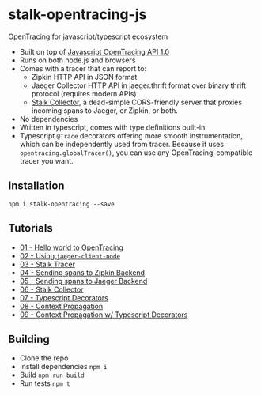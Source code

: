 # stalk-opentracing-js

OpenTracing for javascript/typescript ecosystem
- Built on top of [Javascript OpenTracing API 1.0](https://github.com/opentracing/opentracing-javascript/)
- Runs on both node.js and browsers
- Comes with a tracer that can report to:
    - Zipkin HTTP API in JSON format
    - Jaeger Collector HTTP API in jaeger.thrift format over binary thrift protocol (requires modern APIs)
    - [Stalk Collector](https://github.com/dgurkaynak/stalk-collector), a dead-simple CORS-friendly server that proxies incoming spans to Jaeger, or Zipkin, or both.
- No dependencies
- Written in typescript, comes with type definitions built-in
- Typescript `@Trace` decorators offering more smooth instrumentation, which can be independently used from tracer. Because it uses `opentracing.globalTracer()`, you can use any OpenTracing-compatible tracer you want.

## Installation

`npm i stalk-opentracing --save`

## Tutorials

- [01 - Hello world to OpenTracing](./tutorials/01-opentracing-hello-world)
- [02 - Using `jaeger-client-node`](./tutorials/02-jaeger-client-node)
- [03 - Stalk Tracer](./tutorials/03-stalk-tracer)
- [04 - Sending spans to Zipkin Backend](./tutorials/04-zipkin-reporter)
- [05 - Sending spans to Jaeger Backend](./tutorials/05-jaeger-reporter)
- [06 - Stalk Collector](./tutorials/06-stalk-collector)
- [07 - Typescript Decorators](./tutorials/07-typescript-decorators)
- [08 - Context Propagation](./tutorials/08-context-propagation)
- [09 - Context Propagation w/ Typescript Decorators](./tutorials/09-context-propagation-ts-decorators)

## Building

- Clone the repo
- Install dependencies `npm i`
- Build `npm run build`
- Run tests `npm t`

